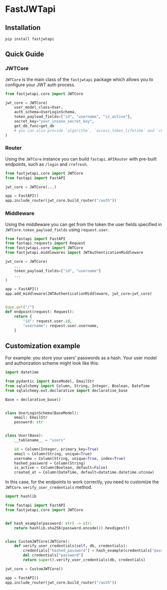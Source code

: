 # FastJWTapi
## Installation
```commandline
pip install fastjwtapi
```

## Quick Guide
### JWTCore
`JWTCore` is the main class of the `fastjwtapi` package which allows
you to configure your JWT auth process.
```python
from fastjwtapi.core import JWTCore

jwt_core = JWTCore(
    user_model_class=User,
    auth_schema=UserLoginSchema,
    token_payload_fields=["id", "username", "is_active"],
    secret_key="your_insane_secret_key",
    get_db_func=get_db
    # you can also provide `algorithm`, `access_token_lifetime` and `refresh_token_lifetime`
)
```

### Router
Using the `JWTCore` instance you can build `fastapi.APIRouter` with pre-built
endpoints, such as `/login` and `/refresh`.
```python
from fastjwtapi.core import JWTCore
from fastapi import FastAPI

jwt_core = JWTCore(...)

app = FastAPI()
app.include_router(jwt_core.build_router("/auth"))
```

### Middleware
Using the middleware you can get from the token
the user fields specified in `JWTCore.token_payload_fields` using `request.user`.
```python
from fastapi import FastAPI
from fastapi.requests import Request
from fastjwtapi.core import JWTCore
from fastjwtapi.middlewares import JWTAuthenticationMiddleware

jwt_core = JWTCore(
    ...
    token_payload_fields=["id", "username"]
    ...
)

app = FastAPI()
app.add_middleware(JWTAuthenticationMiddleware, jwt_core=jwt_core)


@app.get("/")
def endpoint(request: Request):
    return {
        "id": request.user.id,
        "username": request.user.username,
    } 
```

## Customization example
For example: you store your users' passwords as a hash.
Your user model and authorization scheme might look like this:

```python
import datetime

from pydantic import BaseModel, EmailStr
from sqlalchemy import Column, String, Integer, Boolean, DateTime
from sqlalchemy.ext.declarative import declarative_base

Base = declarative_base()


class UserLoginSchema(BaseModel):
    email: EmailStr
    password: str


class User(Base):
    __tablename__ = "users"

    id = Column(Integer, primary_key=True)
    email = Column(String, unique=True)
    username = Column(String, unique=True, index=True)
    hashed_password = Column(String)
    is_active = Column(Boolean, default=False)
    created_at = Column(DateTime, default=datetime.datetime.utcnow)
```

In this case, for the endpoints to work correctly, you need to customize the `JWTCore.verify_user_credentials` method.

```python
import hashlib

from fastapi import FastAPI
from fastjwtapi.core import JWTCore


def hash_example(password: str) -> str:
    return hashlib.sha256(password.encode()).hexdigest()


class CustomJWTCore(JWTCore):
    def verify_user_credentials(self, db, credentials):
        credentials["hashed_password"] = hash_example(credentials["password"])
        del credentials["password"]
        return super().verify_user_credentials(db, credentials)

jwt_core = CustomJWTCore()

app = FastAPI()
app.include_router(jwt_core.build_router("/auth"))
```